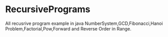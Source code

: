 # RecursivePrograms
All recusrive program example in java
NumberSystem,GCD,Fibonacci,Hanoi Problem,Factorial,Pow,Forward and Reverse Order in Range.
